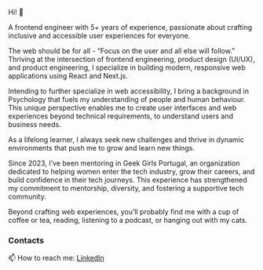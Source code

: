 Hi! 👋

A frontend engineer with 5+ years of experience, passionate about crafting inclusive and accessible user experiences for everyone. 

The web should be for all - “Focus on the user and all else will follow.” Thriving at the intersection of frontend engineering, product design (UI/UX), and product engineering, I specialize in building modern, responsive web applications using React and Next.js.

Intending to further specialize in web accessibility, I bring a background in Psychology that fuels my understanding of people and human behaviour. This unique perspective enables me to create user interfaces and web experiences beyond technical requirements, to understand users and business needs.

As a lifelong learner, I always seek new challenges and thrive in dynamic environments that push me to grow and learn new things.

Since 2023, I’ve been mentoring in Geek Girls Portugal, an organization dedicated to helping women enter the tech industry, grow their careers, and build confidence in their tech journeys. This experience has strengthened my commitment to mentorship, diversity, and fostering a supportive tech community.

Beyond crafting web experiences, you’ll probably find me with a cup of coffee or tea, reading, listening to a podcast, or hanging out with my cats.

### Contacts

📫 How to reach me: [LinkedIn](https://www.linkedin.com/in/marta-bento/)
